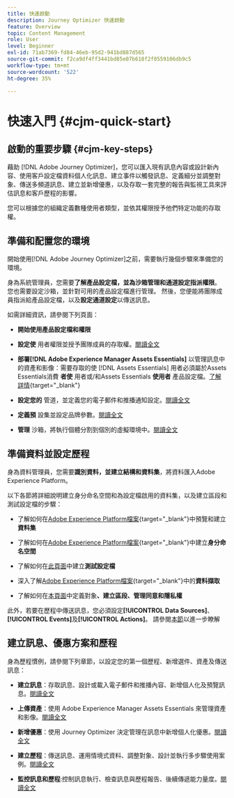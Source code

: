```yaml
---
title: 快速啟動
description: Journey Optimizer 快速啟動
feature: Overview
topic: Content Management
role: User
level: Beginner
exl-id: 71ab7369-fd84-46eb-95d2-941bd887d565
source-git-commit: f2ca9df4ff3441bd85e07b618f2f0559106db9c5
workflow-type: tm+mt
source-wordcount: '522'
ht-degree: 35%

---
```


# 快速入門 {#cjm-quick-start}

## 啟動的重要步驟 {#cjm-key-steps}

藉助 [!DNL Adobe Journey Optimizer]，您可以匯入現有訊息內容或設計新內容、使用客戶設定檔資料個人化訊息、建立事件以觸發訊息、定義細分並調整對象、傳送多頻道訊息、建立並新增優惠，以及存取一套完整的報告與監視工具來評估訊息和客戶歷程的影響。

您可以根據您的組織定義數種使用者類型，並依其權限授予他們特定功能的存取權。

## 準備和配置您的環境

開始使用[!DNL Adobe Journey Optimizer]之前，需要執行幾個步驟來準備您的環境。

身為系統管理員，您需要&#x200B;**了解產品設定檔，並為沙箱管理和通道設定指派權限**。 您也需要設定沙箱，並針對可用的產品設定檔進行管理。
然後，您便能將團隊成員指派給產品設定檔，以及**設定通道設定**&#x200B;以傳送訊息。

如需詳細資訊，請參閱下列頁面：

* **開始使用產品設定檔和權限**

* **設定使** 用者權限並授予團隊成員的存取權。[閱讀全文](../using/administration/permissions.md)

* **部署[!DNL Adobe Experience Manager Assets Essentials]** 以管理訊息中的資產和影像：需要存取的使 [!DNL Assets Essentials] 用者必須屬於Assets Essentials消費 **者使** 用者或/和Assets Essentials **使用者** 產品設定檔。[了解詳情](https://experienceleague.adobe.com/docs/experience-manager-assets-essentials/help/deploy-administer.html){target=&quot;_blank&quot;}

* **設定您的** 管道，並定義您的電子郵件和推播通知設定。[閱讀全文](../using/configuration/get-started-configuration.md)

* **定義預** 設集並設定品牌參數。[閱讀全文](../using/configuration/message-presets.md)

* **管理** 沙箱，將執行個體分割到個別的虛擬環境中。[閱讀全文](../using/administration/sandboxes.md)


## 準備資料並設定歷程

身為資料管理員，您需要&#x200B;**識別資料，並建立結構和資料集**，將資料匯入Adobe Experience Platform。

以下各節將詳細說明建立身分命名空間和為設定檔啟用的資料集，以及建立區段和測試設定檔的步驟：

* 了解如何在[Adobe Experience Platform檔案](https://experienceleague.adobe.com/docs/experience-platform/catalog/datasets/user-guide.html?lang=zh-Hant){target=&quot;_blank&quot;}中預覽和建立&#x200B;**資料集**

* 了解如何在[Adobe Experience Platform檔案](https://experienceleague.adobe.com/docs/experience-platform/identity/namespaces.html#manage-namespaces){target=&quot;_blank&quot;}中建立&#x200B;**身分命名空間**

* 了解如何在[此頁面](../using/building-journeys/creating-test-profiles.md)中建立&#x200B;**測試設定檔**

* 深入了解[Adobe Experience Platform檔案](https://experienceleague.adobe.com/docs/experience-platform/ingestion/home.html?lang=zh-Hant){target=&quot;_blank&quot;}中的&#x200B;**資料擷取**

* 了解如何在[本頁面](../using/segment/about-segments.md)中定義對象&#x200B;**、建立區段、管理同意和隱私權**

此外，若要在歷程中傳送訊息，您必須設定&#x200B;**[!UICONTROL Data Sources]**、**[!UICONTROL Events]**&#x200B;及&#x200B;**[!UICONTROL Actions]**。 請參閱[本節](../using/configuration/about-data-sources-events-actions.md)以進一步瞭解

## 建立訊息、優惠方案和歷程

身為歷程慣例，請參閱下列章節，以設定您的第一個歷程、新增選件、資產及傳送訊息：

* **建立訊息**：存取訊息、設計或載入電子郵件和推播內容、新增個人化及預覽訊息。[閱讀全文](create-message.md)

* **上傳資產**：使用 Adobe Experience Manager Assets Essentials 來管理資產和影像。[閱讀全文](assets-essentials.md)

* **新增優惠**：使用 Journey Optimizer 決定管理在訊息中新增個人化優惠。[閱讀全文](../using/offers/get-started/starting-offer-decisioning.md)

* **建立歷程**：傳送訊息、運用情境式資料、調整對象、設計並執行多步驟使用案例。[閱讀全文](building-journeys/journey.md)

* **監控訊息和歷程**:控制訊息執行、檢查訊息與歷程報告、後續傳遞能力量度。[閱讀全文](message-monitoring.md)
